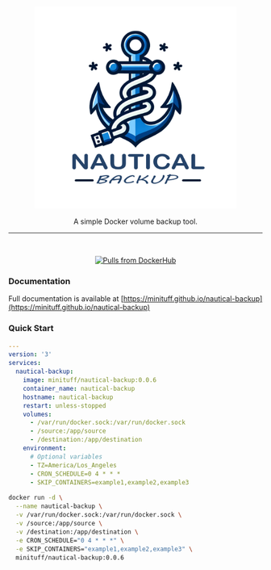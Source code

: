 <div align="center">
    <img width="400" alt="Logo" src="./docs/media/Logo-transparent.png"/>
    
A simple Docker volume backup tool.

---

<br>

  [![Pulls from DockerHub](https://img.shields.io/docker/pulls/minituff/nautical-backup?logo=docker)](https://hub.docker.com/r/minituff/nautical-backup)

</div>

### Documentation
Full documentation is available at [https://minituff.github.io/nautical-backup](https://minituff.github.io/nautical-backup)

### Quick Start

```yaml
---
version: '3'
services:
  nautical-backup:
    image: minituff/nautical-backup:0.0.6 
    container_name: nautical-backup
    hostname: nautical-backup
    restart: unless-stopped
    volumes:
      - /var/run/docker.sock:/var/run/docker.sock
      - /source:/app/source
      - /destination:/app/destination
    environment:
      # Optional variables
      - TZ=America/Los_Angeles
      - CRON_SCHEDULE=0 4 * * *
      - SKIP_CONTAINERS=example1,example2,example3
```

```bash
docker run -d \
  --name nautical-backup \
  -v /var/run/docker.sock:/var/run/docker.sock \
  -v /source:/app/source \
  -v /destination:/app/destination \
  -e CRON_SCHEDULE="0 4 * * *" \
  -e SKIP_CONTAINERS="example1,example2,example3" \
  minituff/nautical-backup:0.0.6
```